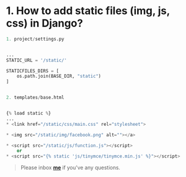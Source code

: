 # 1. How to add static files (img, js, css) in Django?

```python
1. project/settings.py


...
STATIC_URL = '/static/'

STATICFILES_DIRS = [
    os.path.join(BASE_DIR, "static")
]


2. templates/base.html


{% load static %}
...
* <link href="/static/css/main.css" rel="stylesheet">

* <img src="/static/img/facebook.png" alt=""></a>

* <script src="/static/js/function.js"></script>
    or 
* <script src="{% static 'js/tinymce/tinymce.min.js' %}"></script>
```


> Please inbox **[me](https://www.facebook.com/shoriot)** if you've any questions.